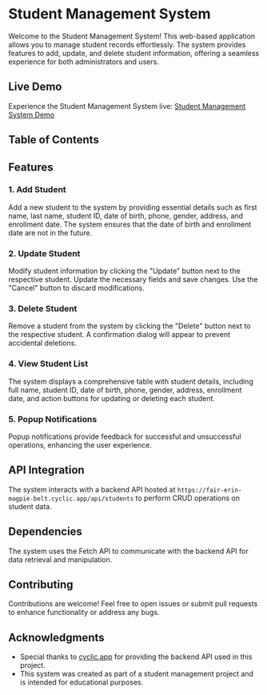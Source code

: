 <!DOCTYPE html>
<html lang="en">
<head>
  <meta charset="UTF-8">
  <meta name="viewport" content="width=device-width, initial-scale=1.0">
  
</head>
<body>

  <h1>Student Management System</h1>

  <p>Welcome to the Student Management System! This web-based application allows you to manage student records effortlessly. The system provides features to add, update, and delete student information, offering a seamless experience for both administrators and users.</p>

  <h2>Live Demo</h2>

  <p>Experience the Student Management System live: <a href="https://monumental-cassata-64865e.netlify.app/" target="_blank" rel="noopener noreferrer">Student Management System Demo</a></p>

  <h2>Table of Contents</h2>

  <h2>Features</h2>

  <h3>1. Add Student</h3>

  <p>Add a new student to the system by providing essential details such as first name, last name, student ID, date of birth, phone, gender, address, and enrollment date. The system ensures that the date of birth and enrollment date are not in the future.</p>

  <h3>2. Update Student</h3>

  <p>Modify student information by clicking the "Update" button next to the respective student. Update the necessary fields and save changes. Use the "Cancel" button to discard modifications.</p>

  <h3>3. Delete Student</h3>

  <p>Remove a student from the system by clicking the "Delete" button next to the respective student. A confirmation dialog will appear to prevent accidental deletions.</p>

  <h3>4. View Student List</h3>

  <p>The system displays a comprehensive table with student details, including full name, student ID, date of birth, phone, gender, address, enrollment date, and action buttons for updating or deleting each student.</p>

  <h3>5. Popup Notifications</h3>

  <p>Popup notifications provide feedback for successful and unsuccessful operations, enhancing the user experience.</p>

  <h2>API Integration</h2>

  <p>The system interacts with a backend API hosted at <code>https://fair-erin-magpie-belt.cyclic.app/api/students</code> to perform CRUD operations on student data.</p>

  <h2>Dependencies</h2>

  <p>The system uses the Fetch API to communicate with the backend API for data retrieval and manipulation.</p>

  <h2>Contributing</h2>

  <p>Contributions are welcome! Feel free to open issues or submit pull requests to enhance functionality or address any bugs.</p>

  

  <h2>Acknowledgments</h2>

  <ul>
    <li>Special thanks to <a href="https://cyclic.app/" target="_blank" rel="noopener noreferrer">cyclic.app</a> for providing the backend API used in this project.</li>
    <li>This system was created as part of a student management project and is intended for educational purposes.</li>
  </ul>

</body>
</html>
